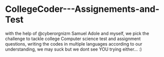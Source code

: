 # CollegeCoder---Assignements-and-Test
with the help of @cyberorgnizm Samuel Adole and myself, 
we pick the challenge to tackle college Computer science test 
and assignment questions, writing the codes in multiple languages
according to our understanding, we may suck but we dont see YOU trying either... 
:)
